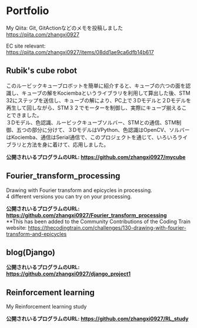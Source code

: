 # Portfolio
My Qiita:
Git, GitActionなどのメモを投稿しました
https://qiita.com/zhangxi0927

EC site relevant:
https://qiita.com/zhangxi0927/items/08dd1ae9ca6dfb14b617


## Rubik's cube robot
このルービックキューブロボットを簡単に紹介すると、キューブの六つの面を認識し、キューブの解をKociembaというライブラリを利用して算出した後、STM 32にステップを送信し、キューブの解により、PC上で３Dモデルと２Dモデルを再生して回しながら、STM３２でモーターを制御し、実際にキューブ揃えることできました。  
３Dモデル、色認識、ルービックキューブソルバー、STMとの通信、STM制御、五つの部分に分けて、３DモデルはVPython、色認識はOpenCV、ソルバーはKociemba、通信はSerial通信で、このプロジェクトを通じて、いろいろライブラリと方法を身に着けて、応用しました。

**公開されいるプログラムのURL: https://github.com/zhangxi0927/mycube**


## Fourier_transform_processing
Drawing with Fourier transform and epicycles in processing.  
4 different versions you can try on your processing.  

**公開されいるプログラムのURL: https://github.com/zhangxi0927/Fourier_transform_processing**  
**This has been added to the Community Contributions of the Coding Train website: https://thecodingtrain.com/challenges/130-drawing-with-fourier-transform-and-epicycles





## blog(Django)

**公開されいるプログラムのURL: https://github.com/zhangxi0927/django_project1**


## Reinforcement learning
My Reinforcement learning study

**公開されいるプログラムのURL: https://github.com/zhangxi0927/RL_study**
